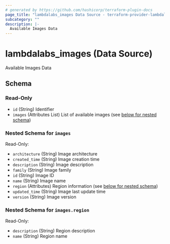 ```yaml
---
# generated by https://github.com/hashicorp/terraform-plugin-docs
page_title: "lambdalabs_images Data Source - terraform-provider-lambdalabs"
subcategory: ""
description: |-
  Available Images Data
---
```


# lambdalabs_images (Data Source)

Available Images Data



<!-- schema generated by tfplugindocs -->
## Schema

### Read-Only

- `id` (String) Identifier
- `images` (Attributes List) List of available images (see [below for nested schema](#nestedatt--images))

<a id="nestedatt--images"></a>
### Nested Schema for `images`

Read-Only:

- `architecture` (String) Image architecture
- `created_time` (String) Image creation time
- `description` (String) Image description
- `family` (String) Image family
- `id` (String) Image ID
- `name` (String) Image name
- `region` (Attributes) Region information (see [below for nested schema](#nestedatt--images--region))
- `updated_time` (String) Image last update time
- `version` (String) Image version

<a id="nestedatt--images--region"></a>
### Nested Schema for `images.region`

Read-Only:

- `description` (String) Region description
- `name` (String) Region name
